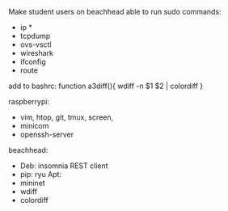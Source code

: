 

Make student users on beachhead able to run sudo commands:
* ip *
* tcpdump
* ovs-vsctl
* wireshark
* ifconfig
* route

add to bashrc:
  function a3diff(){
    wdiff -n $1 $2 | colordiff
  }

raspberrypi:
* vim, htop, git, tmux, screen, 
* minicom
* openssh-server


beachhead:
* Deb: insomnia REST client
* pip: ryu 
Apt:
* mininet
* wdiff
* colordiff
